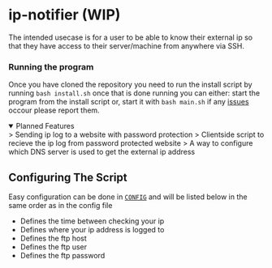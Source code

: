 # ip-notifier (WIP)
The intended usecase is for a user to be able to know their external ip so that they have access to their server/machine from anywhere via SSH.

### Running the program
Once you have cloned the repository you need to run the install script by running `bash install.sh` once that is done running you can either: start the program from the install script or, start it with `bash main.sh` if any [issues](https://github.com/Squibid/ip-notifier/issues) occour please report them.

<details open><summary> Planned Features </summary>
  > Sending ip log to a website with password protection
  > Clientside script to recieve the ip log from password protected website
  > A way to configure which DNS server is used to get the external ip address
</details>


## Configuring The Script
Easy configuration can be done in [`CONFIG`](https://github.com/Squibid/ip-notifier/blob/b6b819a027eb06b1387ed2e109c8452997207b9e/CONFIG) and will be listed below in the same order as in the config file
* Defines the time between checking your ip
* Defines where your ip address is logged to
* Defines the ftp host
* Defines the ftp user
* Defines the ftp password
